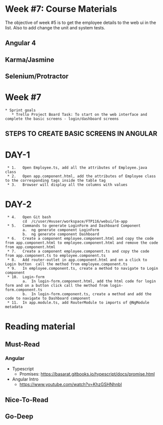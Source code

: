 # Week #7: Course Materials

The objective of week #5 is to get the employee details to the web ui in the list. Also to add change the unit and system tests.

## Angular 4

## Karma/Jasmine

## Selenium/Protractor

# Week #7

    * Sprint goals
       * Trello Project Board Task: To start on the web interface and complete the basic screens - login/dashboard screens
       
## STEPS TO CREATE BASIC SCREENS IN ANGULAR
# DAY-1
     * 1.	Open Employee.ts, add all the attributes of Employee.java class
     * 2.	Open app.component.html, add the attributes of Employee class to the corresponding tags inside the table tag
     * 3.	Browser will display all the columns with values
# DAY-2
     * 4.	Open Git bash
            cd  /c/user/Hvuser/workspace/FTP116/webui/lm-app
     * 5.	Commands to generate LoginForm and Dashboard Component
            a.	ng generate component LoginForm
            b.	ng generate component Dashboard
     * 6.	Create a component employee.component.html and copy the code from app.component.html to employee.component.html and remove the code from app.component.html
     * 7.	Create a component employee.component.ts and copy the code from app.component.ts to employee.component.ts
     * 8.	Add router-outlet in app.component.html and on a click to Login button  call the method from employee.component.ts
     * 9.	In employee.component.ts, create a method to navigate to Login component
     * 10.	Login-form
            a.	In login-form.component.html, add the html code for login form and on a button click call the method from login-form.component.ts
            b.	In login-form.component.ts, create a method and add the code to navigate to Dashboard component
     * 11.	In app.module.ts, add RouterModule to imports of @NgModule metadata


   
     
# Reading material

## Must-Read

### Angular
  * Typescript
    * Promises: https://basarat.gitbooks.io/typescript/docs/promise.html
  * Angular Intro
    * https://www.youtube.com/watch?v=KhzGSHNhnbI

## Nice-To-Read

## Go-Deep

  
